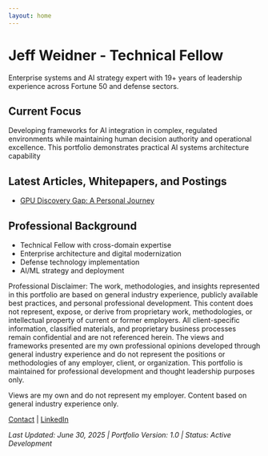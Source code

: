 ```yaml
---
layout: home
---
```


# Jeff Weidner - Technical Fellow

Enterprise systems and AI strategy expert with 19+ years of leadership experience across Fortune 50 and defense sectors.

## Current Focus
Developing frameworks for AI integration in complex, regulated environments while maintaining human decision authority and operational excellence.
This portfolio demonstrates practical AI systems architecture capability


## Latest Articles, Whitepapers, and Postings
- [GPU Discovery Gap: A Personal Journey](articles/gpuDiscoveryGap.md)

<!-- Code -->

## Professional Background
- Technical Fellow with cross-domain expertise
- Enterprise architecture and digital modernization
- Defense technology implementation
- AI/ML strategy and deployment

Professional Disclaimer: The work, methodologies, and insights represented in this portfolio are based on general industry experience, publicly available best practices, and personal professional development. This content does not represent, expose, or derive from proprietary work, methodologies, or intellectual property of current or former employers. All client-specific information, classified materials, and proprietary business processes remain confidential and are not referenced herein. The views and frameworks presented are my own professional opinions developed through general industry experience and do not represent the positions or methodologies of any employer, client, or organization. This portfolio is maintained for professional development and thought leadership purposes only.

Views are my own and do not represent my employer. Content based on general industry experience only.

[Contact](mailto:jeffweidner8000@outlook.com) | [LinkedIn](https://linkedin.com/in/jeffreyweidner)

*Last Updated: June 30, 2025 | Portfolio Version: 1.0 | Status: Active Development*